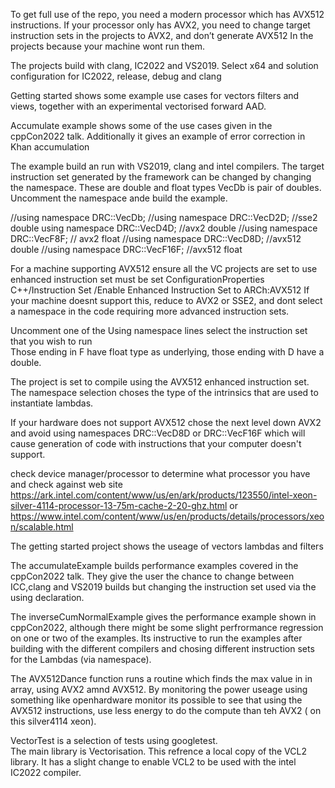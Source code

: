 To get full use of the repo, you need a modern processor which has AVX512 instructions. 
If your processor only has  AVX2, you need to change target instruction sets in the projects to AVX2, and don’t generate AVX512
In the projects because your machine wont run them.
 
The projects build with clang, IC2022 and VS2019.
Select x64 and solution configuration  for IC2022, release, debug and clang

Getting started shows some example use cases for vectors filters and views, together with an experimental
vectorised forward AAD.

Accumulate example shows some of the use cases given in the cppCon2022 talk.
Additionally it gives an example of error correction in Khan accumulation

The example build an run with VS2019, clang and intel compilers. The target instruction set 
generated by the framework can be changed by changing the namespace. These are double and float
types  VecDb is pair of doubles. Uncomment the namespace ande build the example.

//using namespace DRC::VecDb;
//using namespace DRC::VecD2D;  //sse2   double
using namespace DRC::VecD4D;	//avx2   double
//using namespace DRC::VecF8F;	// avx2  float
//using namespace DRC::VecD8D;  //avx512 double
//using namespace DRC::VecF16F; //avx512   float

For a machine supporting AVX512 ensure all the VC projects are set to use  enhanced instruction set must be set 
ConfigurationProperties C++/Instruction Set /Enable Enhanced Instruction Set to ARCh:AVX512
If your machine doesnt support this, reduce to AVX2 or SSE2, and dont select a namespace in the code requiring more advanced instruction
sets.

Uncomment one of the Using namespace lines  select the instruction set that you wish to run  
Those ending in F have float type as underlying, those ending with D have a double.

The project is set to compile using the AVX512  enhanced instruction set. The namespace selection 
choses the type of the intrinsics that are used to instantiate lambdas.

If your hardware does not support AVX512 chose the next level down AVX2 and avoid using namespaces 
DRC::VecD8D or DRC::VecF16F which will cause generation of code with instructions that your computer doesn't support. 

check device manager/processor to determine what processor you have and check against web site 
https://ark.intel.com/content/www/us/en/ark/products/123550/intel-xeon-silver-4114-processor-13-75m-cache-2-20-ghz.html
or
https://www.intel.com/content/www/us/en/products/details/processors/xeon/scalable.html


The getting started project shows the useage of vectors lambdas and filters

The accumulateExample builds performance examples covered in the cppCon2022 talk. 
They give the user the chance to change between ICC,clang and VS2019 builds but changing the
instruction set used via the using declaration.

The inverseCumNormalExample  gives the performance example shown in cppCon2022, although there might be some slight
perfrormance regression on one or two of the examples.   Its instructive to run the examples after building with the
different compilers and  chosing different instruction sets for the Lambdas (via namespace).

The AVX512Dance function runs a routine which finds the max value in in array, using AVX2 amnd AVX512. By monitoring the
power useage using something like openhardware monitor its possible to see that using the AVX512 instructions, use less
energy to do the compute than teh AVX2 ( on this silver4114 xeon).

VectorTest is a selection of tests using googletest.  
The main library is  Vectorisation.  This refrence a local copy of the VCL2 library.  It has a slight change to enable
VCL2 to be used with the intel IC2022 compiler.




